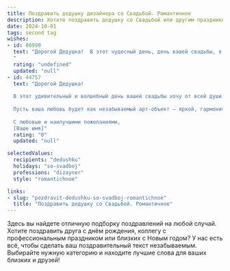 ```yaml
---
title: Поздравить дедушку дизайнера со Свадьбой. Романтичное
description: Хотите поздравить дедушку со Свадьбой или другим праздником? Наш ИИ создаст незабываемое поздравление, а вы обязательно выделитесь среди других.  
date: 2024-10-01
tags: second tag
wishes:
- id: 86990
  text: "Дорогой Дедушка!  В этот чудесный день, день вашей свадьбы, я желаю вам с бабушкой океана любви, безбрежного счастья и неиссякаемого потока нежности. Пусть ваша жизнь, подобно прекрасному дизайнерскому эскизу, будет наполнена яркими красками, изысканными деталями и гармоничными линиями, а каждый прожитый вместе день станет шедевром вашей общей истории.  Поздравляю вас с этим замечательным событием!
  "
  rating: "undefined"
  updated: "null"
- id: 44757
  text: "Дорогой Дедушка!
  
  В этот удивительный и волшебный день вашей свадьбы хочу от всей души поздравить вас с началом нового жизненного пути! Как talented дизайнер, вы создаёте миры и уют — и сегодня вы создаёте самый важный шедевр своей жизни, объединив сердца с любимым человеком.
  
  Пусть ваша любовь будет как незабываемый арт-объект — яркой, гармоничной и уникальной. Желаю вам бесконечного вдохновения, заботы и взаимопонимания. Пусть каждый день будет наполнен счастьем и радостью, как лучшие моменты в вашем сердце.
  
  С любовью и наилучшими пожеланиями,
  [Ваше имя]"
  rating: "0"
  updated: "null"

selectedValues:
  recipients: "dedushku"
  holidays: "so-svadboj"
  professions: "dizayner"
  style: "romantichnoe"

links:
- slug: "pozdravit-dedushku-so-svadboj-romantichnoe"
  title: "Поздравить дедушку со Свадьбой. Романтичное"
---
```


Здесь вы найдете отличную подборку поздравлений на любой случай. 
Хотите поздравить друга с днём рождения, коллегу с профессиональным праздником или близких с Новым годом? У нас есть всё, чтобы сделать ваш поздравительный текст незабываемым. Выбирайте нужную категорию и находите лучшие слова для ваших близких и друзей!
